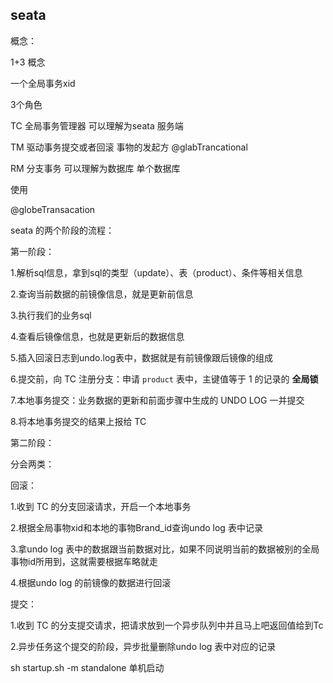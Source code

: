 ## seata

概念：

1+3 概念

一个全局事务xid

3个角色

TC  全局事务管理器   可以理解为seata 服务端

TM 驱动事务提交或者回滚		事物的发起方 @glabTrancational

RM 分支事务 可以理解为数据库   单个数据库



使用

@globeTransacation 



seata 的两个阶段的流程：



第一阶段：

1.解析sql信息，拿到sql的类型（update）、表（product）、条件等相关信息  

2.查询当前数据的前镜像信息，就是更新前信息

3.执行我们的业务sql

4.查看后镜像信息，也就是更新后的数据信息

5.插入回滚日志到undo.log表中，数据就是有前镜像跟后镜像的组成

6.提交前，向 TC 注册分支：申请 `product` 表中，主键值等于 1 的记录的 **全局锁**

7.本地事务提交：业务数据的更新和前面步骤中生成的 UNDO LOG 一并提交

8.将本地事务提交的结果上报给 TC

第二阶段：

分会两类：

回滚：

1.收到 TC 的分支回滚请求，开启一个本地事务

2.根据全局事物xid和本地的事物Brand_id查询undo log 表中记录

3.拿undo log 表中的数据跟当前数据对比，如果不同说明当前的数据被别的全局事物id所用到，这就需要根据车略就走

4.根据undo log 的前镜像的数据进行回滚

提交：

1.收到 TC 的分支提交请求，把请求放到一个异步队列中并且马上吧返回值给到Tc

2.异步任务这个提交的阶段，异步批量删除undo log 表中对应的记录

sh startup.sh -m standalone  单机启动


